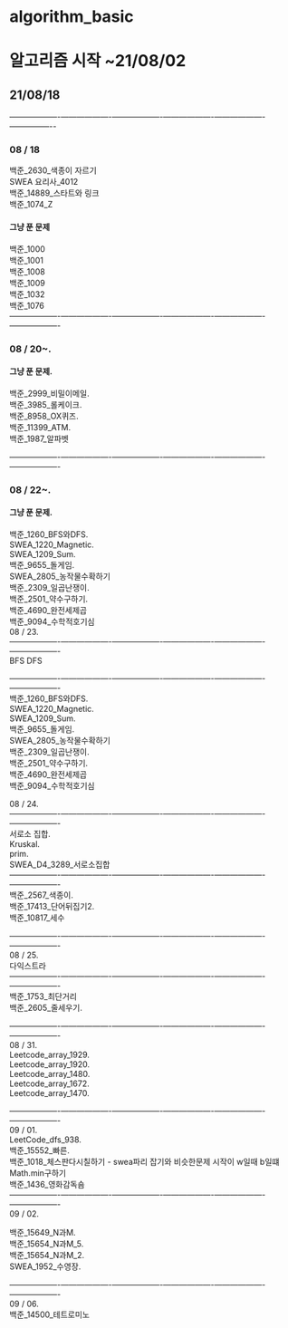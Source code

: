 # algorithm_basic
# 알고리즘 시작 ~21/08/02   

## 21/08/18
——————-——————-——————-——————-——————-—————--   
### 08 / 18   
백준_2630_색종이 자르기    
SWEA 요리사_4012   
백준_14889_스타트와 링크    
백준_1074_Z   
#### 그냥 푼 문제
백준_1000   
백준_1001   
백준_1008   
백준_1009   
백준_1032   
백준_1076   
——————-——————-——————-——————-——————-——————-   
### 08 / 20~.  
#### 그냥 푼 문제.  
백준_2999_비밀이메일.  
백준_3985_롤케이크.  
백준_8958_OX퀴즈.  
백준_11399_ATM.  
백준_1987_알파벳    

——————-——————-——————-——————-——————-——————-   
### 08 / 22~.  
#### 그냥 푼 문제.  
백준_1260_BFS와DFS.  
SWEA_1220_Magnetic.  
SWEA_1209_Sum.  
백준_9655_돌게임.  
SWEA_2805_농작물수확하기    
백준_2309_일곱난쟁이.  
백준_2501_약수구하기.  
백준_4690_완전세제곱    
백준_9094_수학적호기심     
08 / 23.   
——————-——————-——————-——————-——————-——————-   
BFS DFS    

——————-——————-——————-——————-——————-——————-   
백준_1260_BFS와DFS.  
SWEA_1220_Magnetic.  
SWEA_1209_Sum.  
백준_9655_돌게임.  
SWEA_2805_농작물수확하기    
백준_2309_일곱난쟁이.  
백준_2501_약수구하기.  
백준_4690_완전세제곱    
백준_9094_수학적호기심    

08 / 24.  
——————-——————-——————-——————-——————-——————-   
서로소 집합.  
Kruskal.  
prim.  
SWEA_D4_3289_서로소집합    
——————-——————-——————-——————-——————-——————-   
백준_2567_색종이.  
백준_17413_단어뒤집기2.  
백준_10817_세수    

——————-——————-——————-——————-——————-——————-   
08 / 25.  
다익스트라    
——————-——————-——————-——————-——————-——————-   
백준_1753_최단거리    
백준_2605_줄세우기.  

——————-——————-——————-——————-——————-——————-   
08 / 31.  
Leetcode_array_1929.  
Leetcode_array_1920.  
Leetcode_array_1480.  
Leetcode_array_1672.  
Leetcode_array_1470.  



——————-——————-——————-——————-——————-——————-   
09 / 01.  
LeetCode_dfs_938.  
백준_15552_빠른.  
백준_1018_체스판다시칠하기 - swea파리 잡기와 비슷한문제 시작이 w일때 b일떄  Math.min구하기    
백준_1436_영화감독숌    
——————-——————-——————-——————-——————-——————-   
09 / 02.  
   
백준_15649_N과M.  
백준_15654_N과M_5.  
백준_15654_N과M_2.  
SWEA_1952_수영장. 


——————-——————-——————-——————-——————-——————-      
09 / 06.     
백준_14500_테트로미노    





